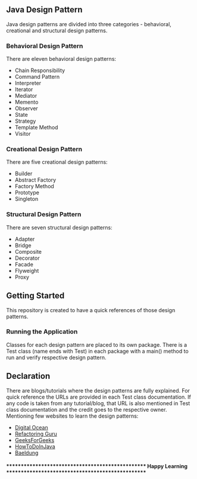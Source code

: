 ## Java Design Pattern
Java design patterns are divided into three categories - behavioral, creational and structural design patterns.

### Behavioral Design Pattern
There are eleven behavioral design patterns:
 - Chain Responsibility
 - Command Pattern
 - Interpreter
 - Iterator
 - Mediator
 - Memento
 - Observer
 - State
 - Strategy
 - Template Method
 - Visitor

### Creational Design Pattern
There are five creational design patterns:
- Builder
- Abstract Factory
- Factory Method
- Prototype
- Singleton

### Structural Design Pattern
There are seven structural design patterns:
- Adapter
- Bridge
- Composite
- Decorator
- Facade
- Flyweight
- Proxy

## Getting Started
This repository is created to have a quick references of those design patterns. 
### Running the Application 
Classes for each design pattern are placed to its own package. There is a Test class (name ends with Test) in each package with a main() method to run and verify respective design pattern.

## Declaration 
There are blogs/tutorials where the design patterns are fully explained. For quick reference the URLs are provided in each Test class documentation. If any code is taken from any tutorial/blog, that URL is also mentioned in Test class documentation and the credit goes to the respective owner. Mentioning few websites to learn the design patterns:
 - [Digital Ocean](https://www.digitalocean.com/community/tutorials/java-design-patterns-example-tutorial)
 - [Refactoring Guru](https://refactoring.guru/design-patterns/java)
 - [GeeksForGeeks](https://www.geeksforgeeks.org)
 - [HowToDoInJava](https://howtodoinjava.com/design-patterns/)
 - [Baeldung](https://www.baeldung.com/)

#### ************************************************ Happy Learning ************************************************
